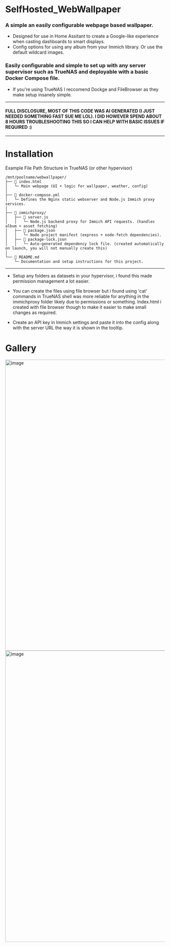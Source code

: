 # SelfHosted_WebWallpaper
### A simple an easily configurable webpage based wallpaper. 


- Designed for use in Home Assitant to create a Google-like experience when casting dashboards to smart displays.
- Config options for using any album from your Immich library. Or use the default wildcard images.







### Easily configurable and simple to set up with any server supervisor such as TrueNAS and deployable with a basic Docker Compose file.


- If you're using TrueNAS I reccomend Dockge and FileBrowser as they make setup insanely simple.

___________________________________________________________________________________________________________

#### FULL DISCLOSURE, MOST OF THIS CODE WAS AI GENERATED (I JUST NEEDED SOMETHING FAST SUE ME LOL). I DID HOWEVER SPEND ABOUT 8 HOURS TROUBLESHOOTING THIS SO I CAN HELP WITH BASIC ISSUES IF REQUIRED :)

________________________________________________________________________________________________________________


# Installation

Example File Path Structure in TrueNAS (or other hypervisor)



```text
/mnt/poolname/webwallpaper/
├── 📄 index.html
│   └─ Main webpage (UI + logic for wallpaper, weather, config)
│
├── 🐋 docker-compose.yml
│   └─ Defines the Nginx static webserver and Node.js Immich proxy services.
│
├── 📂 immichproxy/
│   ├── 📄 server.js
│   │   └─ Node.js backend proxy for Immich API requests. (handles album + asset fetching)
│   ├── 📄 package.json
│   │   └─ Node project manifest (express + node-fetch dependencies).
│   ├── 📄 package-lock.json
│   │   └─ Auto-generated dependency lock file. (created automatically on launch, you will not manually create this)
│
└── 📘 README.md
    └─ Documentation and setup instructions for this project.
```


_______________________________________________________________________________________________________________

- Setup any folders as datasets in your hypervisor, i found this made permission management a lot easier.

- You can create the files using file browser but i found using 'cat' commands in TrueNAS shell was more reliable for anything in the immichproxy folder likely due to permissions or something. Index.html i created with file browser though to make it easier to make small changes as required.

- Create an API key in Immich settings and paste it into the config along with the server URL the way it is shown in the tooltip.


# Gallery


<img width="1919" height="918" alt="image" src="https://github.com/user-attachments/assets/096fa776-2e6f-466a-9ebf-b6ac64375c40" />

<img width="1915" height="919" alt="image" src="https://github.com/user-attachments/assets/54717787-5274-4b23-8f1a-66f829cd9698" />


